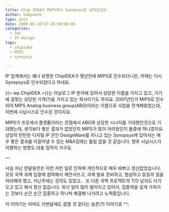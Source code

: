 ```yaml
---
title: Chip IDEA가 MIPS에서 Synopsys로 넘어갔군요.
author: babyworm
type: post
date: 2009-05-16T17:26:59+00:00
categories:
  - SoC
  - IP design
tags:
  - chipidea
  - MIPS
  - synopsys

---
```

IP 업계에서는 꽤나 유명한 ChipIDEA가 몇년전에 MIPS로 인수되더니만, 어제는 다시 Synopsys로 인수되었다고 하네요. 

{{< wp ChipIDEA >}}는 아날로그 IP 분야에 있어서 상당한 이름을 가지고 있고, 거기에 걸맞는 상당한 가격(?)을 가지고 있는 회사이기도 하지요. 2007년인가 MIPS로 인수되어 MIPS Analog business group(ABG)이라는 이름으로 사업을 전개해왔었는데, 이번에 시납시스로 인수된 것이지요.

MIPS가 프로세서 플랫폼이라는 관점에서 ABG와 상당한 시너지를 기대했던것으로 기대했는데, 생각보다 좋은 결과가 없었던지 MIPS가 많이 어려웠던지 둘중에 하나겠지요. 상당히 탄탄한 디지털 IP 군인 DesignWare를 지니고 있는 Synopsys에 있어서는 매우 좋은 결과를 이끌어낼 수 있는 M&A임에는 틀림 없을 것 같습니다. 향후 시납시스가 지향하는 방향도 대충 짐작이 가구요.

—

사실 지난 한달동안은 이런 저런 일로 인하여 개인적으로 매우 바쁘고 정신없었습니다. 모모 국책 과제 입찰에 참여해서 제안서쓰고, 과제 발표 준비하고, 협상하고 등등의 일을 처리해야 했고, 지난주에는 강의도 있었고..  또 다른 국책 프로젝트의 T/O 날자도 다가오고 있고 해서 정신 없습니다. 워낙 일이 많이 벌어지고 있어서, 집중력을 길게 가져가는 것보다 순간 순간 집중하고 하나씩 해결해 나가려고 노력중입니다.

이 이야기는 아마도 이번달에도 뜸할 것 같다는 슬픈(?) 이야기죠 ^^;
